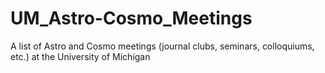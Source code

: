 # UM_Astro-Cosmo_Meetings
A list of Astro and Cosmo meetings (journal clubs, seminars, colloquiums, etc.) at the University of Michigan
